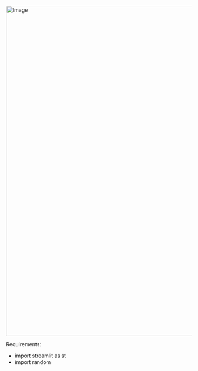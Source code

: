 <img width="895" alt="Image" src="https://github.com/user-attachments/assets/7aa9dc37-448f-476e-af96-b1c02588ce13" />

Requirements:
* import streamlit as st
* import random
